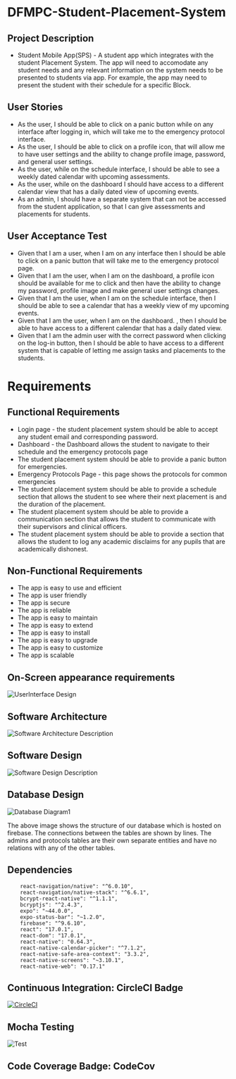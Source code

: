 # DFMPC-Student-Placement-System

## Project Description

- Student Mobile App(SPS) - A student app which integrates with the student Placement System. The app will need to accomodate any student needs and any relevant information on the system needs to be presented to students via app. For example, the app may need to present the student with their schedule for a specific Block.

## User Stories

- As the user, I should be able to click on a panic button while on any interface after logging in, which will take me to the emergency protocol interface.
- As the user, I should be able to click on a profile icon, that will allow me to have user settings and the ability to change profile image, password, and general user settings.
- As the user, while on the schedule interface, I should be able to see a weekly dated calendar with upcoming assessments.
- As the user, while on the dashboard I should have access to a different calendar view that has a daily dated view of upcoming events.
- As an admin, I should have a separate system that can not be accessed from the student application, so that I can give assessments and placements for students.

## User Acceptance Test

- Given that I am a user, when I am on any interface then I should be able to click on a panic button that will take me to the emergency protocol page.
- Given that I am the user, when I am on the dashboard, a profile icon should be available for me to click and then have the ability to change my password, profile image and make general user settings changes.
- Given that I am the user, when I am on the schedule interface, then I should be able to see a calendar that has a weekly view of my upcoming events.
- Given that I am the user, when I am on the dashboard. , then I should be able to have access to a different calendar that has a daily dated view.
- Given that I am the admin user with the correct password when clicking on the log-in button, then I should be able to have access to a different system that is capable of letting me assign tasks and placements to the students.

# Requirements

## Functional Requirements

- Login page - the student placement system should be able to accept any student email and corresponding password.
- Dashboard - the Dashboard allows the student to navigate to their schedule and the emergency protocols page
- The student placement system should be able to provide a panic button for emergencies.
- Emergency Protocols Page - this page shows the protocols for common emergencies
- The student placement system should be able to provide a schedule section that allows the student to see where their next placement is and the duration of the placement.
- The student placement system should be able to provide a communication section that allows the student to communicate with their supervisors and clinical officers.
- The student placement system should be able to provide a section that allows the student to log any academic disclaims for any pupils that are academically dishonest.

## Non-Functional Requirements

- The app is easy to use and efficient
- The app is user friendly
- The app is secure
- The app is reliable
- The app is easy to maintain
- The app is easy to extend
- The app is easy to install
- The app is easy to upgrade
- The app is easy to customize
- The app is scalable

## On-Screen appearance requirements

![UserInterface Design](https://github.com/Software-Design-2022/DFMPC-Student-Placement-System/blob/main/assets/images/uidesign.jpg)

## Software Architecture

![Software Architecture Description](https://github.com/Software-Design-2022/DFMPC-Student-Placement-System/blob/main/assets/images/Arch_des.png)

## Software Design

![Software Design Description](https://github.com/Software-Design-2022/DFMPC-Student-Placement-System/blob/main/assets/images/Software_Description.png)

## Database Design

![Database Diagram1](https://user-images.githubusercontent.com/67168444/166960442-32cf8b2c-202f-4eb9-8c34-4f6034dba991.png)

The above image shows the structure of our database which is hosted on firebase. The connections between the tables are shown by lines. The admins and protocols tables are their own separate entities and have no relations with any of the other tables.

## Dependencies

```
    react-navigation/native": "^6.0.10",
    react-navigation/native-stack": "^6.6.1",
    bcrypt-react-native": "^1.1.1",
    bcryptjs": "^2.4.3",
    expo": "~44.0.0",
    expo-status-bar": "~1.2.0",
    firebase": "^9.6.10",
    react": "17.0.1",
    react-dom": "17.0.1",
    react-native": "0.64.3",
    react-native-calendar-picker": "^7.1.2",
    react-native-safe-area-context": "3.3.2",
    react-native-screens": "~3.10.1",
    react-native-web": "0.17.1"

```

## Continuous Integration: CircleCI Badge

[![CircleCI](https://circleci.com/gh/Software-Design-2022/DFMPC-Student-Placement-System.svg?style=svg)](https://app.circleci.com/pipelines/github/Software-Design-2022)

## Mocha Testing

![Test](test/badge.svg)

## Code Coverage Badge: CodeCov
